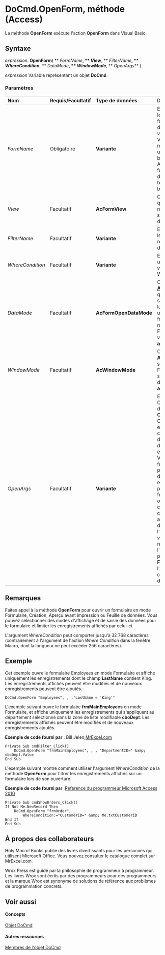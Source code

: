 
# DoCmd.OpenForm, méthode (Access)

La méthode  **OpenForm** exécute l'action **OpenForm** dans Visual Basic.


## Syntaxe

 _expression_. **OpenForm**( ** _FormName_**, ** _View_**, ** _FilterName_**, ** _WhereCondition_**, ** _DataMode_**, ** _WindowMode_**, ** _OpenArgs_** )

 _expression_ Variable représentant un objet **DoCmd**.


### Paramètres



|**Nom**|**Requis/Facultatif**|**Type de données**|**Description**|
|:-----|:-----|:-----|:-----|
| _FormName_|Obligatoire|**Variante**|Expression chaîne qui est le nom valide d'un formulaire dans la base de données active. Si vous exécutez du code Visual Basic contenant la méthode  **OpenForm** dans une base de données bibliothèque, Microsoft Access recherche le formulaire portant ce nom dans la base de données bibliothèque, puis dans la base de données active.|
| _View_|Facultatif|**AcFormView**|Constante  **[AcFormView](e8abcb80-a68b-5328-80d0-ce18e2cabe42.md)** qui spécifie dans quel mode le formulaire va s'ouvrir. La valeur par défaut est **acNormal**.|
| _FilterName_|Facultatif|**Variante**|Expression chaîne qui est le nom valide d'une requête dans la base de données active.|
| _WhereCondition_|Facultatif|**Variante**|Expression chaîne qui est une clause WHERE SQL valide sans le mot WHERE.|
| _DataMode_|Facultatif|**AcFormOpenDataMode**|Constante  **[AcFormOpenDataMode](24c39abb-154c-39cd-3097-77be75fe917c.md)** qui spécifie le mode de saisie des données pour le formulaire. S'applique uniquement aux formulaires ouverts en mode Formulaire ou Feuille de données. La valeur par défaut est **acFormPropertySettings**.|
| _WindowMode_|Facultatif|**AcWindowMode**|Constante  **[AcWindowMode](70335c3c-78a1-b3e3-cbda-bd7f7a99abd4.md)** qui spécifie dans quel mode Fenêtre le formulaire va s'ouvrir. La valeur par défaut est **acWindowNormal**.|
| _OpenArgs_|Facultatif|**Variante**|Expression de chaîne. Cette expression sert à définir la propriété  **OpenArgs** du formulaire. Ce paramètre peut ensuite être utilisé par du code dans un module d'un formulaire, comme dans la procédure événementielle **Open**. Vous pouvez également faire référence à la propriété  **OpenArgs** dans des macros et des expressions. Supposons, par exemple, que le formulaire que vous ouvrez soit une liste de clients affichée en continu. Si vous voulez activer l'enregistrement d'un client spécifique à l'ouverture du formulaire, vous pouvez spécifier le nom du client avec l'argument _OpenArgs_, puis utiliser la méthode  **FindRecord** pour activer l'enregistrement correspondant au client du nom spécifié.|

## Remarques

Faites appel à la méthode  **OpenForm** pour ouvrir un formulaire en mode Formulaire, Création, Aperçu avant impression ou Feuille de données. Vous pouvez sélectionner des modes d'affichage et de saisie des données pour le formulaire et limiter les enregistrements affichés par celui-ci.

L'argument  _WhereCondition_ peut comporter jusqu'à 32 768 caractères (contrairement à l'argument de l'action _Where Condition_ dans la fenêtre Macro, dont la longueur ne peut excéder 256 caractères).


## Exemple

Cet exemple ouvre le formulaire Employees en mode Formulaire et affiche uniquement les enregistrements dont le champ  **LastName** contient King. Les enregistrements affichés peuvent être modifiés et de nouveaux enregistrements peuvent être ajoutés.


```
DoCmd.OpenForm "Employees", , ,"LastName = 'King'"
```



L'exemple suivant ouvre le formulaire  **frmMainEmployees** en mode Formulaire, et affiche uniquement les enregistrements qui s'appliquent au département sélectionné dans la zone de liste modifiable **cboDept**. Les enregistrements affichés peuvent être modifiés et de nouveaux enregistrements ajoutés.

 **Exemple de code fourni par :** Bill Jelen,[MrExcel.com](http://www.mrexcel.com/)




```
Private Sub cmdFilter_Click()
    DoCmd.OpenForm "frmMainEmployees", , , "DepartmentID=" &amp; cboDept.Value
End Sub
```

L'exemple suivant montre comment utiliser l'argument  _WhereCondition_ de la méthode **OpenForm** pour filtrer les enregistrements affichés sur un formulaire lors de son ouverture.

 **Exemple de code fourni par :**[Référence du programmeur Microsoft Access 2010](http://www.wrox.com/WileyCDA/WroxTitle/Access-2010-Programmer-s-Reference.productCd-0470591668.mdl)




```
Private Sub cmdShowOrders_Click()
If Not Me.NewRecord Then
    DoCmd.OpenForm "frmOrder", _
        WhereCondition:="CustomerID=" &amp; Me.txtCustomerID
End If
End Sub
```


## À propos des collaborateurs
<a name="AboutContributors"> </a>

Holy Macro! Books publie des livres divertissants pour les personnes qui utilisent Microsoft Office. Vous pouvez consulter le catalogue complet sur MrExcel.com.

Wrox Press est guidé par la philosophie de programmeur à programmeur. Les livres Wrox sont écrits par des programmeurs pour des programmeurs et la marque Wrox est synonyme de solutions de référence aux problèmes de programmation concrets.


## Voir aussi
<a name="AboutContributors"> </a>


#### Concepts


[Objet DoCmd](3ce44cca-9979-0a1e-9787-079a52ce528f.md)
#### Autres ressources


[Membres de l'objet DoCmd](3e7ade9e-86e4-0751-188b-5d31c9101651.md)